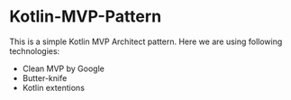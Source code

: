 # Kotlin-MVP-Pattern
This is a simple Kotlin MVP Architect pattern. Here we are using following technologies:
- Clean MVP by Google
- Butter-knife
- Kotlin extentions
